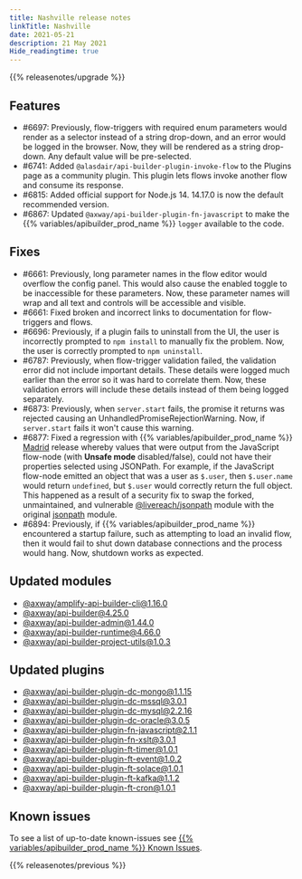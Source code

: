```yaml
---
title: Nashville release notes
linkTitle: Nashville
date: 2021-05-21
description: 21 May 2021
Hide_readingtime: true
---
```


{{% releasenotes/upgrade %}}

## Features

* #6697: Previously, flow-triggers with required enum parameters would render as a selector instead of a string drop-down, and an error would be logged in the browser. Now, they will be rendered as a string drop-down. Any default value will be pre-selected.
* #6741: Added `@alasdair/api-builder-plugin-invoke-flow` to the Plugins page as a community plugin. This plugin lets flows invoke another flow and consume its response.
* #6815: Added official support for Node.js 14. 14.17.0 is now the default recommended version.
* #6867: Updated `@axway/api-builder-plugin-fn-javascript` to make the {{% variables/apibuilder_prod_name %}} `logger` available to the code.

## Fixes

* #6661: Previously, long parameter names in the flow editor would overflow the config panel. This would also cause the enabled toggle to be inaccessible for these parameters. Now, these parameter names will wrap and all text and controls will be accessible and visible.
* #6661: Fixed broken and incorrect links to documentation for flow-triggers and flows.
* #6696: Previously, if a plugin fails to uninstall from the UI, the user is incorrectly prompted to `npm install` to manually fix the problem. Now, the user is correctly prompted to `npm uninstall`.
* #6787: Previously, when flow-trigger validation failed, the validation error did not include important details. These details were logged much earlier than the error so it was hard to correlate them. Now, these validation errors will include these details instead of them being logged separately.
* #6873: Previously, when `server.start` fails, the promise it returns was rejected causing an UnhandledPromiseRejectionWarning. Now, if `server.start` fails it won't cause this warning.
* #6877: Fixed a regression with {{% variables/apibuilder_prod_name %}} [Madrid](https://docs.axway.com/bundle/API_Builder_4x_allOS_en/page/api_builder_-_7_may_2021.html) release whereby values that were output from the JavaScript flow-node (with **Unsafe mode** disabled/false), could not have their properties selected using JSONPath. For example, if the JavaScript flow-node emitted an object that was a user as `$.user`, then `$.user.name` would return `undefined`, but `$.user` would correctly return the full object. This happened as a result of a security fix to swap the forked, unmaintained, and vulnerable [@livereach/jsonpath](https://www.npmjs.com/package/@livereach/jsonpath) module with the original [jsonpath](https://www.npmjs.com/package/jsonpath) module.
* #6894: Previously, if {{% variables/apibuilder_prod_name %}} encountered a startup failure, such as attempting to load an invalid flow, then it would fail to shut down database connections and the process would hang. Now, shutdown works as expected.

## Updated modules

* [@axway/amplify-api-builder-cli@1.16.0](https://www.npmjs.com/package/@axway/amplify-api-builder-cli/v/1.16.0)
* [@axway/api-builder@4.25.0](https://www.npmjs.com/package/@axway/api-builder/v/4.25.0)
* [@axway/api-builder-admin@1.44.0](https://www.npmjs.com/package/@axway/api-builder-admin/v/1.44.0)
* [@axway/api-builder-runtime@4.66.0](https://www.npmjs.com/package/@axway/api-builder-runtime/v/4.66.0)
* [@axway/api-builder-project-utils@1.0.3](https://www.npmjs.com/package/@axway/api-builder-project-utils/v/1.0.3)

## Updated plugins

* [@axway/api-builder-plugin-dc-mongo@1.1.15](https://www.npmjs.com/package/@axway/api-builder-plugin-dc-mongo/v/1.1.15)
* [@axway/api-builder-plugin-dc-mssql@3.0.1](https://www.npmjs.com/package/@axway/api-builder-plugin-dc-mssql/v/3.0.1)
* [@axway/api-builder-plugin-dc-mysql@2.2.16](https://www.npmjs.com/package/@axway/api-builder-plugin-dc-mysql/v/2.2.16)
* [@axway/api-builder-plugin-dc-oracle@3.0.5](https://www.npmjs.com/package/@axway/api-builder-plugin-dc-oracle/v/3.0.5)
* [@axway/api-builder-plugin-fn-javascript@2.1.1](https://www.npmjs.com/package/@axway/api-builder-plugin-fn-javascript/v/2.1.1)
* [@axway/api-builder-plugin-fn-xslt@3.0.1](https://www.npmjs.com/package/@axway/api-builder-plugin-fn-xslt/v/3.0.1)
* [@axway/api-builder-plugin-ft-timer@1.0.1](https://www.npmjs.com/package/@axway/api-builder-plugin-ft-timer/v/1.0.1)
* [@axway/api-builder-plugin-ft-event@1.0.2](https://www.npmjs.com/package/@axway/api-builder-plugin-ft-event/v/1.0.2)
* [@axway/api-builder-plugin-ft-solace@1.0.1](https://www.npmjs.com/package/@axway/api-builder-plugin-ft-solace/v/1.0.1)
* [@axway/api-builder-plugin-ft-kafka@1.1.2](https://www.npmjs.com/package/@axway/api-builder-plugin-ft-kafka/v/1.1.2)
* [@axway/api-builder-plugin-ft-cron@1.0.1](https://www.npmjs.com/package/@axway/api-builder-plugin-ft-cron/v/1.0.1)

## Known issues

To see a list of up-to-date known-issues see [{{% variables/apibuilder_prod_name %}} Known Issues](/docs/known_issues).

{{% releasenotes/previous %}}
